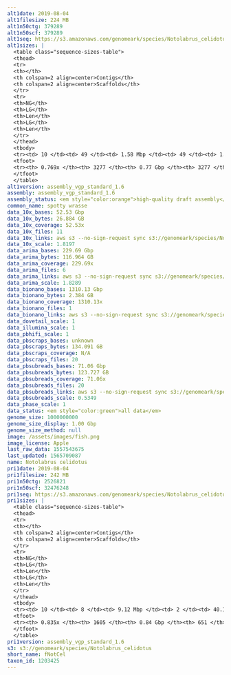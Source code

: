 ```yaml
---
alt1date: 2019-08-04
alt1filesize: 224 MB
alt1n50ctg: 379289
alt1n50scf: 379289
alt1seq: https://s3.amazonaws.com/genomeark/species/Notolabrus_celidotus/fNotCel1/assembly_vgp_standard_1.6/fNotCel1.alt.asm.20190804.fasta.gz
alt1sizes: |
  <table class="sequence-sizes-table">
  <thead>
  <tr>
  <th></th>
  <th colspan=2 align=center>Contigs</th>
  <th colspan=2 align=center>Scaffolds</th>
  </tr>
  <tr>
  <th>NG</th>
  <th>LG</th>
  <th>Len</th>
  <th>LG</th>
  <th>Len</th>
  </tr>
  </thead>
  <tbody>
  <tr><td> 10 </td><td> 49 </td><td> 1.58 Mbp </td><td> 49 </td><td> 1.58 Mbp </td></tr>  <tr><td> 20 </td><td> 128 </td><td> 1.07 Mbp </td><td> 128 </td><td> 1.07 Mbp </td></tr>  <tr><td> 30 </td><td> 239 </td><td> 0.76 Mbp </td><td> 239 </td><td> 0.76 Mbp </td></tr>  <tr><td> 40 </td><td> 395 </td><td> 0.55 Mbp </td><td> 395 </td><td> 0.55 Mbp </td></tr>  <tr style="background-color:#cccccc;"><td> 50 </td><td> 614 </td><td> 0.38 Mbp </td><td> 614 </td><td> 0.38 Mbp </td></tr>  <tr><td> 60 </td><td> 952 </td><td> 0.23 Mbp </td><td> 952 </td><td> 0.23 Mbp </td></tr>  <tr><td> 70 </td><td> 1618 </td><td> 93.99 Kbp </td><td> 1618 </td><td> 93.99 Kbp </td></tr>  <tr><td> 80 </td><td> - </td><td> - </td><td> - </td><td> - </td></tr>  <tr><td> 90 </td><td> - </td><td> - </td><td> - </td><td> - </td></tr>  <tr><td> 100 </td><td> - </td><td> - </td><td> - </td><td> - </td></tr>  </tbody>
  <tfoot>
  <tr><th> 0.769x </th><th> 3277 </th><th> 0.77 Gbp </th><th> 3277 </th><th> 0.77 Gbp </th></tr>
  </tfoot>
  </table>
alt1version: assembly_vgp_standard_1.6
assembly: assembly_vgp_standard_1.6
assembly_status: <em style="color:orange">high-quality draft assembly</em>
common_name: spotty wrasse
data_10x_bases: 52.53 Gbp
data_10x_bytes: 26.884 GB
data_10x_coverage: 52.53x
data_10x_files: 11
data_10x_links: aws s3 --no-sign-request sync s3://genomeark/species/Notolabrus_celidotus/fNotCel1/genomic_data/10x/ .<br>
data_10x_scale: 1.8197
data_arima_bases: 229.69 Gbp
data_arima_bytes: 116.964 GB
data_arima_coverage: 229.69x
data_arima_files: 6
data_arima_links: aws s3 --no-sign-request sync s3://genomeark/species/Notolabrus_celidotus/fNotCel1/genomic_data/arima/ .<br>
data_arima_scale: 1.8289
data_bionano_bases: 1310.13 Gbp
data_bionano_bytes: 2.384 GB
data_bionano_coverage: 1310.13x
data_bionano_files: 1
data_bionano_links: aws s3 --no-sign-request sync s3://genomeark/species/Notolabrus_celidotus/fNotCel1/genomic_data/bionano/ .<br>
data_dovetail_scale: 1
data_illumina_scale: 1
data_pbhifi_scale: 1
data_pbscraps_bases: unknown
data_pbscraps_bytes: 134.091 GB
data_pbscraps_coverage: N/A
data_pbscraps_files: 20
data_pbsubreads_bases: 71.06 Gbp
data_pbsubreads_bytes: 123.727 GB
data_pbsubreads_coverage: 71.06x
data_pbsubreads_files: 20
data_pbsubreads_links: aws s3 --no-sign-request sync s3://genomeark/species/Notolabrus_celidotus/fNotCel1/genomic_data/pacbio/ . --exclude "*scraps.bam* --exclude "*ccs.bam*"<br>
data_pbsubreads_scale: 0.5349
data_phase_scale: 1
data_status: <em style="color:green">all data</em>
genome_size: 1000000000
genome_size_display: 1.00 Gbp
genome_size_method: null
image: /assets/images/fish.png
image_license: Apple
last_raw_data: 1557543675
last_updated: 1565709087
name: Notolabrus celidotus
pri1date: 2019-08-04
pri1filesize: 242 MB
pri1n50ctg: 2526821
pri1n50scf: 32476248
pri1seq: https://s3.amazonaws.com/genomeark/species/Notolabrus_celidotus/fNotCel1/assembly_vgp_standard_1.6/fNotCel1.pri.asm.20190804.fasta.gz
pri1sizes: |
  <table class="sequence-sizes-table">
  <thead>
  <tr>
  <th></th>
  <th colspan=2 align=center>Contigs</th>
  <th colspan=2 align=center>Scaffolds</th>
  </tr>
  <tr>
  <th>NG</th>
  <th>LG</th>
  <th>Len</th>
  <th>LG</th>
  <th>Len</th>
  </tr>
  </thead>
  <tbody>
  <tr><td> 10 </td><td> 8 </td><td> 9.12 Mbp </td><td> 2 </td><td> 40.19 Mbp </td></tr>  <tr><td> 20 </td><td> 20 </td><td> 6.85 Mbp </td><td> 4 </td><td> 39.25 Mbp </td></tr>  <tr><td> 30 </td><td> 37 </td><td> 5.48 Mbp </td><td> 7 </td><td> 35.97 Mbp </td></tr>  <tr><td> 40 </td><td> 58 </td><td> 4.13 Mbp </td><td> 10 </td><td> 34.43 Mbp </td></tr>  <tr style="background-color:#cccccc;"><td> 50 </td><td> 89 </td><td style="background-color:#88ff88;"> 2.53 Mbp </td><td> 13 </td><td style="background-color:#88ff88;"> 32.48 Mbp </td></tr>  <tr><td> 60 </td><td> 137 </td><td> 1.67 Mbp </td><td> 16 </td><td> 31.37 Mbp </td></tr>  <tr><td> 70 </td><td> 227 </td><td> 0.75 Mbp </td><td> 19 </td><td> 29.43 Mbp </td></tr>  <tr><td> 80 </td><td> 608 </td><td> 0.10 Mbp </td><td> 25 </td><td> 5.69 Mbp </td></tr>  <tr><td> 90 </td><td> - </td><td> - </td><td> 97 </td><td> 0.37 Mbp </td></tr>  <tr><td> 100 </td><td> - </td><td> - </td><td> - </td><td> - </td></tr>  </tbody>
  <tfoot>
  <tr><th> 0.835x </th><th> 1605 </th><th> 0.84 Gbp </th><th> 651 </th><th> 0.93 Gbp </th></tr>
  </tfoot>
  </table>
pri1version: assembly_vgp_standard_1.6
s3: s3://genomeark/species/Notolabrus_celidotus
short_name: fNotCel
taxon_id: 1203425
---
```

